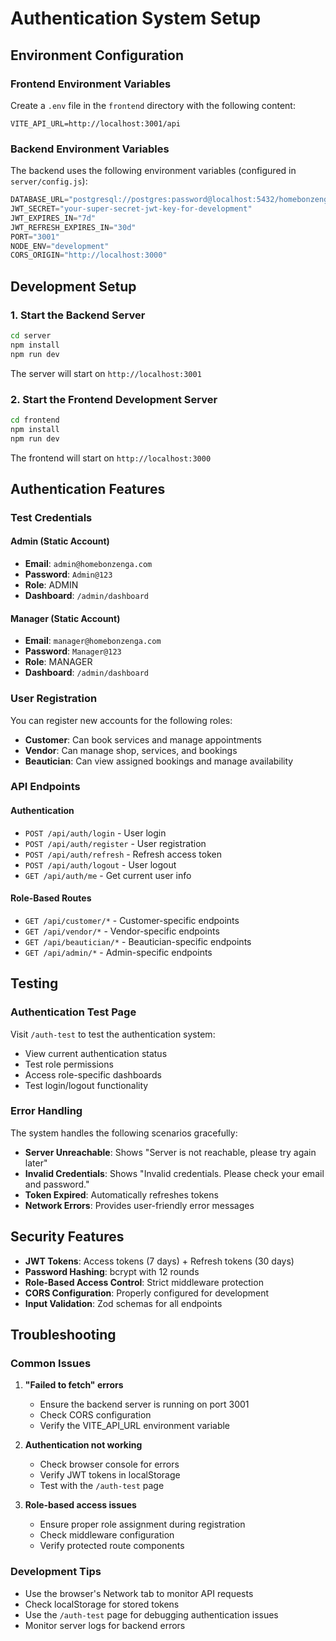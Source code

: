 # Authentication System Setup

## Environment Configuration

### Frontend Environment Variables

Create a `.env` file in the `frontend` directory with the following content:

```env
VITE_API_URL=http://localhost:3001/api
```

### Backend Environment Variables

The backend uses the following environment variables (configured in `server/config.js`):

```javascript
DATABASE_URL="postgresql://postgres:password@localhost:5432/homebonzenga"
JWT_SECRET="your-super-secret-jwt-key-for-development"
JWT_EXPIRES_IN="7d"
JWT_REFRESH_EXPIRES_IN="30d"
PORT="3001"
NODE_ENV="development"
CORS_ORIGIN="http://localhost:3000"
```

## Development Setup

### 1. Start the Backend Server

```bash
cd server
npm install
npm run dev
```

The server will start on `http://localhost:3001`

### 2. Start the Frontend Development Server

```bash
cd frontend
npm install
npm run dev
```

The frontend will start on `http://localhost:3000`

## Authentication Features

### Test Credentials

#### Admin (Static Account)
- **Email**: `admin@homebonzenga.com`
- **Password**: `Admin@123`
- **Role**: ADMIN
- **Dashboard**: `/admin/dashboard`

#### Manager (Static Account)
- **Email**: `manager@homebonzenga.com`
- **Password**: `Manager@123`
- **Role**: MANAGER
- **Dashboard**: `/admin/dashboard`

### User Registration

You can register new accounts for the following roles:
- **Customer**: Can book services and manage appointments
- **Vendor**: Can manage shop, services, and bookings
- **Beautician**: Can view assigned bookings and manage availability

### API Endpoints

#### Authentication
- `POST /api/auth/login` - User login
- `POST /api/auth/register` - User registration
- `POST /api/auth/refresh` - Refresh access token
- `POST /api/auth/logout` - User logout
- `GET /api/auth/me` - Get current user info

#### Role-Based Routes
- `GET /api/customer/*` - Customer-specific endpoints
- `GET /api/vendor/*` - Vendor-specific endpoints
- `GET /api/beautician/*` - Beautician-specific endpoints
- `GET /api/admin/*` - Admin-specific endpoints

## Testing

### Authentication Test Page

Visit `/auth-test` to test the authentication system:
- View current authentication status
- Test role permissions
- Access role-specific dashboards
- Test login/logout functionality

### Error Handling

The system handles the following scenarios gracefully:
- **Server Unreachable**: Shows "Server is not reachable, please try again later"
- **Invalid Credentials**: Shows "Invalid credentials. Please check your email and password."
- **Token Expired**: Automatically refreshes tokens
- **Network Errors**: Provides user-friendly error messages

## Security Features

- **JWT Tokens**: Access tokens (7 days) + Refresh tokens (30 days)
- **Password Hashing**: bcrypt with 12 rounds
- **Role-Based Access Control**: Strict middleware protection
- **CORS Configuration**: Properly configured for development
- **Input Validation**: Zod schemas for all endpoints

## Troubleshooting

### Common Issues

1. **"Failed to fetch" errors**
   - Ensure the backend server is running on port 3001
   - Check CORS configuration
   - Verify the VITE_API_URL environment variable

2. **Authentication not working**
   - Check browser console for errors
   - Verify JWT tokens in localStorage
   - Test with the `/auth-test` page

3. **Role-based access issues**
   - Ensure proper role assignment during registration
   - Check middleware configuration
   - Verify protected route components

### Development Tips

- Use the browser's Network tab to monitor API requests
- Check localStorage for stored tokens
- Use the `/auth-test` page for debugging authentication issues
- Monitor server logs for backend errors

